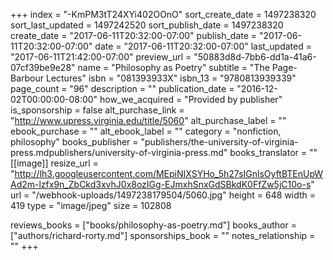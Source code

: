 +++
index = "-KmPM3tT24XYi402OOnO"
sort_create_date = 1497238320
sort_last_updated = 1497242520
sort_publish_date = 1497238320
create_date = "2017-06-11T20:32:00-07:00"
publish_date = "2017-06-11T20:32:00-07:00"
date = "2017-06-11T20:32:00-07:00"
last_updated = "2017-06-11T21:42:00-07:00"
preview_url = "50883d8d-7bb6-dd1a-41a6-07cf39be9e28"
name = "Philosophy as Poetry"
subtitle = "The Page-Barbour Lectures"
isbn = "081393933X"
isbn_13 = "9780813939339"
page_count = "96"
description = ""
publication_date = "2016-12-02T00:00:00-08:00"
how_we_acquired = "Provided by publisher"
is_sponsorship = false
alt_purchase_link = "http://www.upress.virginia.edu/title/5060"
alt_purchase_label = ""
ebook_purchase = ""
alt_ebook_label = ""
category = "nonfiction, philosophy"
books_publisher = "publishers/the-university-of-virginia-press.mdpublishers/university-of-virginia-press.md"
books_translator = ""
[[image]]
resize_url = "http://lh3.googleusercontent.com/MEpiNIXSYHo_5h27sIGnlsOyftBTEnUpWAd2m-lzfx9n_ZbCkd3xvhJ0x8ozIGg-EJmxhSnxGdSBkdK0FfZw5jC10o-s"
url = "/webhook-uploads/1497238179504/5060.jpg"
height = 648
width = 419
type = "image/jpeg"
size = 102808

reviews_books = ["books/philosophy-as-poetry.md"]
books_author = ["authors/richard-rorty.md"]
sponsorships_book = ""
notes_relationship = ""
+++
